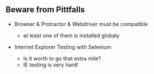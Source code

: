 ## Beware from Pittfalls

* Browser & Protractor & Webdriver must be compatible
   * at least one of them is installed globaly

* Internet Explorer Testing with Selenium
   * Is it worth to go that extra mile?
   * IE testing is very hard!

